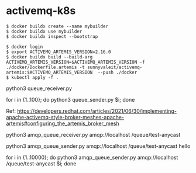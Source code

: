 # activemq-k8s

```console
$ docker buildx create --name mybuilder
$ docker buildx use mybuilder
$ docker buildx inspect --bootstrap

$ docker login
$ export ACTIVEMQ_ARTEMIS_VERSION=2.16.0
$ docker buildx build --build-arg ACTIVEMQ_ARTEMIS_VERSION=$ACTIVEMQ_ARTEMIS_VERSION -f ./docker/Dockerfile.artemis -t sunnyvaleit/activemq-artemis:$ACTIVEMQ_ARTEMIS_VERSION  --push ./docker 
$ kubectl apply -f . 
```

python3 queue_receiver.py


for i in {1..100}; do python3 queue_sender.py $i; done

Ref: https://developers.redhat.com/articles/2021/06/30/implementing-apache-activemq-style-broker-meshes-apache-artemis#configuring_the_artemis_broker_mesh



python3 amqp_queue_receiver.py amqp://localhost /queue/test-anycast

python3 amqp_queue_sender.py amqp://localhost /queue/test-anycast hello


for i in {1..10000}; do python3 amqp_queue_sender.py amqp://localhost /queue/test-anycast $i; done